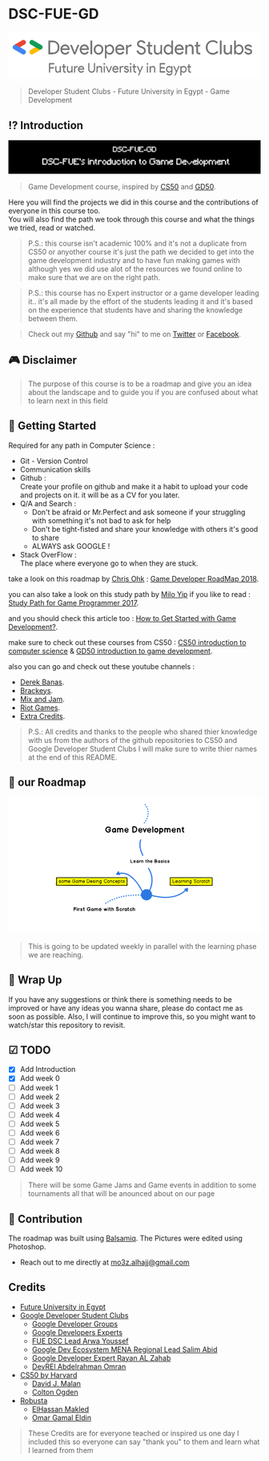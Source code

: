 # DSC-FUE-GD

![DSC-FUE](https://github.com/xtcPanda/DSC-FUE-GD/blob/master/images/DSC%20Future%20University%20in%20Egypt%20Logo%20x1%20(1).png)
> Developer Student Clubs - Future University in Egypt - Game Development

## ⁉️ Introduction

![DSC-FUE-GD](https://github.com/xtcPanda/DSC-FUE-GD/blob/master/images/DSC-FUE-GD3.png)
> Game Development course, inspired by [CS50](https://github.com/cs50) and [GD50](https://github.com/games50).

Here you will find the projects we did in this course and the contributions of everyone in this course too.<br>
You will also find the path we took through this course and what the things we tried, read or watched.

> P.S.: this course isn't academic 100% and it's not a duplicate from CS50 or anyother course it's just the path we decided to get into the game development industry and to have fun making games with although yes we did use alot of the resources we found online to make sure that we are on the right path.

> P.S.: this course has no Expert instructor or a game developer leading it.. it's all made by the effort of the students leading it and it's based on the experience that students have and sharing the knowledge between them.

> Check out my [Github](https://github.com/xtcPanda) and say "hi" to me on [Twitter](https://twitter.com/xtcPanda) or [Facebook](https://www.facebook.com/MoaazAlhajj).

## 🎮 Disclaimer
> The purpose of this course is to be a roadmap and give you an idea about the landscape and to guide you if you are confused about what to learn next in this field

## 🚀 Getting Started

Required for any path in Computer Science :
* Git - Version Control
* Communication skills
* Github :<br>
    Create your profile on github and make it a habit to upload your code and projects on it. it will be as a CV for you later.
* Q/A and Search :
    * Don't be afraid or Mr.Perfect and ask someone if your struggling with something it's not bad to ask for help
    * Don't be tight-fisted and share your knowledge with others it's good to share
    * ALWAYS ask GOOGLE !
* Stack OverFlow :<br>
    The place where everyone go to when they are stuck.
  
take a look on this roadmap by [Chris Ohk](https://github.com/utilForever) : [Game Developer RoadMap 2018](https://github.com/utilForever/game-developer-roadmap).
  
you can also take a look on this study path by [Milo Yip](https://github.com/miloyip/game-programmer/) if you like to read : [Study Path for Game Programmer 2017](https://github.com/miloyip/game-programmer/).

and you should check this article too : [How to Get Started with Game Development?](https://www.geeksforgeeks.org/how-to-get-started-with-game-development/).

make sure to check out these courses from CS50 : [CS50 introduction to computer science](https://www.edx.org/course/cs50s-introduction-to-computer-science) & [GD50 introduction to game development](https://www.edx.org/course/cs50s-introduction-to-game-development).

also you can go and check out these youtube channels : 
* [Derek Banas](https://www.youtube.com/user/derekbanas).
* [Brackeys](https://www.youtube.com/user/Brackeys).
* [Mix and Jam](https://www.youtube.com/channel/UCLyVUwlB_Hahir_VsKkGPIA).
* [Riot Games](https://www.youtube.com/channel/UCJEGvSZnQ1pkVfHO8s5G8hA).
* [Extra Credits](https://www.youtube.com/user/ExtraCreditz).

> P.S.: All credits and thanks to the people who shared thier knowledge with us from the authors of the github repositories to CS50 and Google Developer Student Clubs I will make sure to write thier names at the end of this README.

## 🎯 our Roadmap

![](https://github.com/xtcPanda/DSC-FUE-GD/blob/master/images/Roadmap-1.png)

> This is going to be updated weekly in parallel with the learning phase we are reaching.

## 🚦 Wrap Up

If you have any suggestions or think there is something needs to be improved or have any ideas you wanna share, please do contact me as soon as possible. Also, I will continue to improve this, so you might want to watch/star this repository to revisit.

## ☑ TODO

- [X] Add Introduction
- [X] Add week 0
- [ ] Add week 1
- [ ] Add week 2
- [ ] Add week 3
- [ ] Add week 4
- [ ] Add week 5
- [ ] Add week 6
- [ ] Add week 7
- [ ] Add week 8
- [ ] Add week 9
- [ ] Add week 10

> There will be some Game Jams and Game events in addition to some tournaments all that will be anounced about on our page

## 👬 Contribution

The roadmap was built using [Balsamiq](https://balsamiq.com/products/mockups/).
The Pictures were edited using Photoshop.



- Reach out to me directly at mo3z.alhajj@gmail.com

## Credits

* [Future University in Egypt](https://fue.edu.eg/)
* [Google Developer Student Clubs](https://developers.google.com/community/dsc/)
    * [Google Developer Groups](https://twitter.com/gdg)
    * [Google Developers Experts](https://twitter.com/GoogleDevExpert)
    * [FUE DSC Lead Arwa Youssef](https://twitter.com/ArwaYoussif1)
    * [Google Dev Ecosystem MENA Regional Lead Salim Abid](https://twitter.com/abid_salim)
    * [Google Developer Expert Rayan AL Zahab](https://twitter.com/RayanZahab)
    * [DevREl Abdelrahman Omran](https://twitter.com/Omranic)
* [CS50 by Harvard](https://cs50.harvard.edu/college/)
    * [David J. Malan](https://cs.harvard.edu/malan/)
    * [Colton Ogden](https://www.linkedin.com/in/colton-ogden-0514029b/)
* [Robusta](https://robustastudio.com/)
    * [ElHassan Makled](https://twitter.com/ElHassanMakled)
    * [Omar Gamal Eldin](https://www.facebook.com/puppetmaster.omar)


> These Credits are for everyone teached or inspired us one day I included this so everyone can say "thank you" to them and learn what I learned from them
